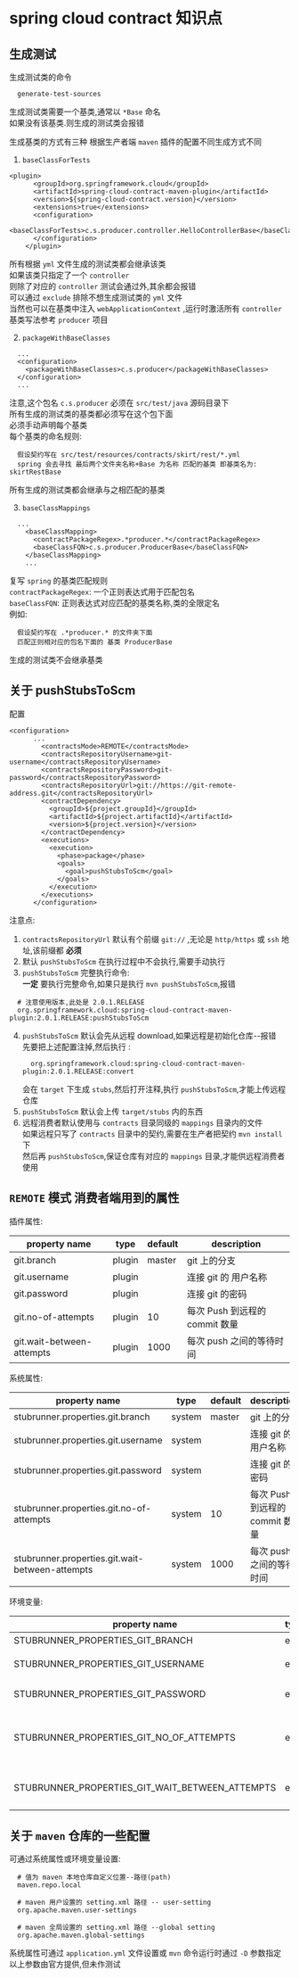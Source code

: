 # spring cloud contract 知识点

## 生成测试
生成测试类的命令
```
  generate-test-sources
```
生成测试类需要一个基类,通常以 `*Base` 命名  
如果没有该基类.则生成的测试类会报错  

生成基类的方式有三种
根据生产者端 `maven` 插件的配置不同生成方式不同  
1) `baseClassForTests`
```
<plugin>
      <groupId>org.springframework.cloud</groupId>
      <artifactId>spring-cloud-contract-maven-plugin</artifactId>
      <version>${spring-cloud-contract.version}</version>
      <extensions>true</extensions>
      <configuration>
        <baseClassForTests>c.s.producer.controller.HelloControllerBase</baseClassForTests>
      </configuration>
    </plugin>
```
所有根据 `yml` 文件生成的测试类都会继承该类  
如果该类只指定了一个 `controller`  
则除了对应的 `controller` 测试会通过外,其余都会报错  
可以通过 `exclude` 排除不想生成测试类的 `yml` 文件  
当然也可以在基类中注入 `webApplicationContext` ,运行时激活所有 `controller`  
基类写法参考 `producer` 项目

2) `packageWithBaseClasses`
```
  ...
  <configuration>
    <packageWithBaseClasses>c.s.producer</packageWithBaseClasses>
  </configuration>
  ...
```
注意,这个包名 `c.s.producer` 必须在 `src/test/java` 源码目录下  
所有生成的测试类的基类都必须写在这个包下面  
必须手动声明每个基类  
每个基类的命名规则:
```
  假设契约写在 src/test/resources/contracts/skirt/rest/*.yml
  spring 会去寻找 最后两个文件夹名称+Base 为名称 匹配的基类 即基类名为: skirtRestBase
```
所有生成的测试类都会继承与之相匹配的基类

3) `baseClassMappings`
```
  ...
    <baseClassMapping>
      <contractPackageRegex>.*producer.*</contractPackageRegex>
      <baseClassFQN>c.s.producer.ProducerBase</baseClassFQN>
    </baseClassMapping>
    ...
```
复写 `spring` 的基类匹配规则   
`contractPackageRegex`: 一个正则表达式用于匹配包名  
`baseClassFQN`: 正则表达式对应匹配的基类名称,类的全限定名  
例如:
```
  假设契约写在 .*producer.* 的文件夹下面
  匹配正则相对应的包名下面的 基类 ProducerBase
```
生成的测试类不会继承基类  


## 关于 pushStubsToScm
配置
```
<configuration>
      ...
        <contractsMode>REMOTE</contractsMode>
        <contractsRepositoryUsername>git-username</contractsRepositoryUsername>
        <contractsRepositoryPassword>git-password</contractsRepositoryPassword>
        <contractsRepositoryUrl>git://https://git-remote-address.git</contractsRepositoryUrl>
        <contractDependency>
          <groupId>${project.groupId}</groupId>
          <artifactId>${project.artifactId}</artifactId>
          <version>${project.version}</version>
        </contractDependency>
        <executions>
          <execution>
            <phase>package</phase>
            <goals>
              <goal>pushStubsToScm</goal>
            </goals>
          </execution>
        </executions>
      </configuration>
```
注意点:  
1) `contractsRepositoryUrl` 默认有个前缀 `git://` ,无论是 `http/https` 或 `ssh` 地址,该前缀都 **必须**  
2) 默认 `pushStubsToScm` 在执行过程中不会执行,需要手动执行  
3) `pushStubsToScm` 完整执行命令:  
   **一定** 要执行完整命令,如果只是执行 `mvn pushStubsToScm`,报错  
```
  # 注意使用版本,此处是 2.0.1.RELEASE
  org.springframework.cloud:spring-cloud-contract-maven-plugin:2.0.1.RELEASE:pushStubsToScm
```
4) `pushStubsToScm` 默认会先从远程 download,如果远程是初始化仓库--报错  
    先要把上述配置注掉,然后执行 :
    ```
      org.springframework.cloud:spring-cloud-contract-maven-plugin:2.0.1.RELEASE:convert
    ```
    会在 `target` 下生成 `stubs`,然后打开注释,执行 `pushStubsToScm`,才能上传远程仓库  
5) `pushStubsToScm` 默认会上传 `target/stubs` 内的东西  
6) 远程消费者默认使用与 `contracts` 目录同级的 `mappings` 目录内的文件  
    如果远程只写了 `contracts` 目录中的契约,需要在生产者把契约 `mvn install` 下  
    然后再 `pushStubsToScm`,保证仓库有对应的 `mappings` 目录,才能供远程消费者使用

## `REMOTE` 模式 消费者端用到的属性
插件属性:

| property name | type    | default | description|
|---------------|---------|---------|------------|
| git.branch    | plugin  | master  | git 上的分支|
| git.username  | plugin  |   | 连接 git 的 用户名称|
| git.password  | plugin  |   | 连接 git 的密码 |
| git.no-of-attempts        | plugin | 10 | 每次 Push 到远程的 commit 数量|
| git.wait-between-attempts | plugin | 1000 | 每次 push 之间的等待时间|

系统属性:

| property name | type    | default  | description|
|---------------|---------|----------|------------|
| stubrunner.properties.git.branch   | system | master  | git 上的分支|
| stubrunner.properties.git.username | system |   | 连接 git 的 用户名称|
| stubrunner.properties.git.password | system |   | 连接 git 的密码 |
| stubrunner.properties.git.no-of-attempts | system | 10  | 每次 Push 到远程的 commit 数量|
| stubrunner.properties.git.wait-between-attempts | system | 1000 | 每次 push 之间的等待时间|

环境变量:

| property name | type    | default  | description|
|---------------|---------|----------|------------|
| STUBRUNNER_PROPERTIES_GIT_BRANCH   | env | master  | git 上的分支|
| STUBRUNNER_PROPERTIES_GIT_USERNAME | env |   | 连接 git 的 用户名称|
| STUBRUNNER_PROPERTIES_GIT_PASSWORD | env |   | 连接 git 的密码 |
| STUBRUNNER_PROPERTIES_GIT_NO_OF_ATTEMPTS | env | 10  | 每次 Push 到远程的 commit 数量|
| STUBRUNNER_PROPERTIES_GIT_WAIT_BETWEEN_ATTEMPTS | env | 1000  | 每次 push 之间的等待时间|

## 关于 `maven` 仓库的一些配置
可通过系统属性或环境变量设置:
```
  # 值为 maven 本地仓库自定义位置--路径(path)
  maven.repo.local

  # maven 用户设置的 setting.xml 路径 -- user-setting
  org.apache.maven.user-settings  

  # maven 全局设置的 setting.xml 路径 --global setting
  org.apache.maven.global-settings
```
系统属性可通过 `application.yml` 文件设置或 `mvn` 命令运行时通过 `-D` 参数指定  
以上参数由官方提供,但未作测试
